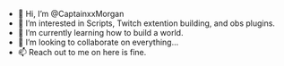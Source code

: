 - 👋 Hi, I’m @CaptainxxMorgan
- 👀 I’m interested in Scripts, Twitch extention building, and obs plugins.
- 🌱 I’m currently learning how to build a world.
- 💞️ I’m looking to collaborate on everything...
- 📫 Reach out to me on here is fine.

<!---
CaptainxxMorgan/CaptainxxMorgan is a ✨ special ✨ repository because its `README.md` (this file) appears on your GitHub profile.
You can click the Preview link to take a look at your changes.
--->
